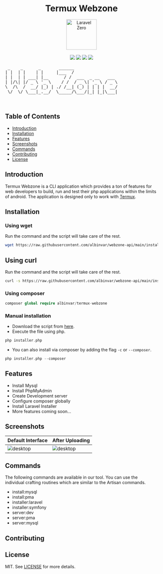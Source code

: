 <h1 align="center"> Termux Webzone </h1> 
<p align="center">
    <img title="Laravel Zero" height="100" src="https://i.ibb.co/PMrx8jJ/d5651c2b-0efb-45fe-81b7-a4d4d97af732.png"><br>
<br>
<img src="https://img.shields.io/packagist/v/albinvar/termux-webzone?label=version">
<img src="https://img.shields.io/packagist/dm/albinvar/termux-webzone">
<img src="https://img.shields.io/github/repo-size/albinvar/termux-webzone">
<a href="LICENSE"><img src="https://img.shields.io/apm/l/Github"></a>
</p>

<pre>
 _    _      _       ______                 
| |  | |    | |     |___  /                 
| |  | | ___| |__      / /  ___  _ __   ___ 
| |/\| |/ _ \ '_ \    / /  / _ \| '_ \ / _ \
\  /\  /  __/ |_) | ./ /__| (_) | | | |  __/
 \/  \/ \___|_.__/  \_____/\___/|_| |_|\___|
                                            
                                            
</pre>

## Table of Contents

- [Introduction](#introduction)
- [Installation](#installation)
- [Features](#features)
- [Screenshots](#screenshots)
- [Commands](#commands)
- [Contributing](#contributing)
- [License](#license)

## Introduction

Termux Webzone is a CLI application which provides a ton of features for web developers to build, run and test their php applications within the limits of android.
The application is designed only to work with <a href="https://play.google.com/store/apps/details?id=com.termux" target="_blank">Termux</a>.

## Installation

### Using wget
Run the command and the script will take care of the rest. 
```bash
wget https://raw.githubusercontent.com/albinvar/webzone-api/main/installer/installer.php -O - | php
```

## Using curl
Run the command and the script will take care of the rest. 
```bash
curl -s https://raw.githubusercontent.com/albinvar/webzone-api/main/installer/installer.php | php
```

### Using composer
```php
composer global require albinvar/termux-webzone 
```

### Manual installation
- Download the script from [here](https://raw.githubusercontent.com/albinvar/webzone-api/main/installer/installer.php).
- Execute the file using php.
```php
php installer.php
```

- You can also install via composer by adding the flag `-c` or `--composer`.
```php
php installer.php --composer
```

## Features

- Install Mysql
- Install PhpMyAdmin
- Create Development server
- Configure composer globally
- Install Laravel Installer
- More features coming soon...

## Screenshots

|Default Interface|After Uploading|
|--|--|
|![desktop](https://i.ibb.co/7Yv6YfX/IMG-20210330-231901.jpg)|![desktop](https://i.ibb.co/nRVHtgw/IMG-20210330-231922.jpg)|

## Commands

The following commands are available in our tool. You can use the individual crafting routines which are similar to the Artisan commands.

-   install:mysql
-   install:pma
-   installer:laravel
-   installer:symfony
-   server:dev
-   server:pma
-   server:mysql

## Contributing

## License
MIT. See [LICENSE](LICENSE) for more details.
